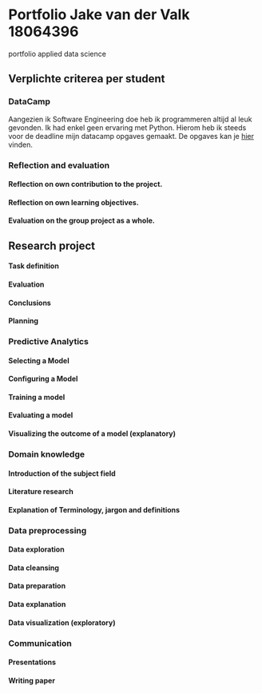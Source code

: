 # Portfolio Jake van der Valk 18064396 
portfolio applied data science

## Verplichte criterea per student
### DataCamp
Aangezien ik Software Engineering doe heb ik programmeren altijd al leuk gevonden. Ik had enkel geen ervaring met Python. Hierom heb ik steeds voor de deadline mijn datacamp opgaves gemaakt. De opgaves kan je [hier](https://github.com/jakevalk/portfolio/blob/main/afbeeldingen/DataCamp%20proof.PNG) vinden.



### Reflection and evaluation
#### Reflection on own contribution to the project.
#### Reflection on own learning objectives.
#### Evaluation on the group project as a whole.

## Research project
#### Task definition
#### Evaluation
#### Conclusions
#### Planning

### Predictive Analytics
#### Selecting a Model
#### Configuring a Model
#### Training a model
#### Evaluating a model
#### Visualizing the outcome of a model (explanatory)

### Domain knowledge
#### Introduction of the subject field
#### Literature research
#### Explanation of Terminology, jargon and definitions

### Data preprocessing
#### Data exploration
#### Data cleansing
#### Data preparation
#### Data explanation
#### Data visualization (exploratory)

### Communication
#### Presentations
#### Writing paper

